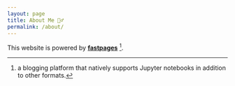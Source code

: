 ```yaml
---
layout: page
title: About Me 🙍‍♂️
permalink: /about/
---
```


This website is powered by **[fastpages](https://github.com/fastai/fastpages)** [^1].



[^1]:a blogging platform that natively supports Jupyter notebooks in addition to other formats.
